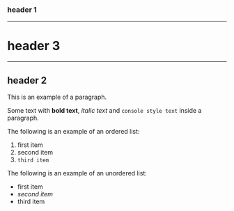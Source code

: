 ### header 1
---

# header 3
---

## header 2

This is an example of a paragraph.

Some text with **bold text**, _italic text_ and `console style text` inside a paragraph.

The following is an example of an ordered list:
1. first item
2. second item
3. `third item`


The following is an example of an unordered list:
* first item
* _second item_
* third item